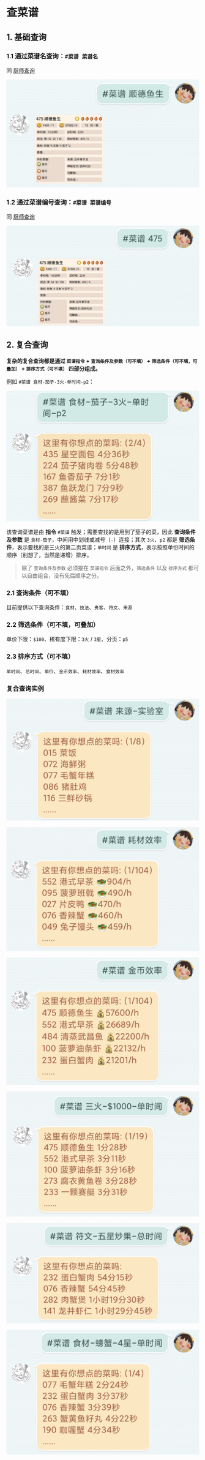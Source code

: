 # 查菜谱

## 1. 基础查询

### 1.1 通过菜谱名查询：`#菜谱 菜谱名`

同 [厨师查询](查厨师.md#chef_1_1)

![#菜谱 顺德鱼生](media/16073224849723.jpg ':size=450')

### 1.2 通过菜谱编号查询：`#菜谱 菜谱编号`

同 [厨师查询](查厨师.md#chef_1_2)

![#菜谱 475](media/16073261583550.jpg ':size=450')

## 2. 复合查询

**复杂的复合查询都是通过 `菜谱指令` + `查询条件及参数（可不填）` + `筛选条件（可不填，可叠加）` + `排序方式（可不填）` 四部分组成。**

例如 `#菜谱 食材-茄子-3火-单时间-p2`：

![#菜谱 食材-茄子-3火-单时间-p2](media/16073252930923.jpg ':size=450')

该查询菜谱是由 **指令** `#菜谱` 触发；需要查找的是用到了茄子的菜，因此 **查询条件及参数** 是 `食材-茄子`，中间用中划线或减号（`-`）连接；其次 `3火`、`p2` 都是 **筛选条件**，表示要找的是三火的第二页菜谱；`单时间` 是 **排序方式**，表示按照单份时间的顺序（别想了，当然是递增）排序。

> 除了 `查询条件及参数` 必须接在 `菜谱指令` 后面之外，`筛选条件` 以及 `排序方式` 都可以自由组合，没有先后顺序之分。

### 2.1 查询条件（可不填）

目前提供以下查询条件：`食材`、`技法`、`贵客`、`符文`、`来源`

### 2.2 筛选条件（可不填，可叠加）

单价下限：`$100`、稀有度下限：`3火` / `3星`、分页：`p5`

### 2.3 排序方式（可不填）

`单时间`、`总时间`、`单价`、`金币效率`、`耗材效率`、`食材效率`

### 复合查询实例

![#菜谱 来源-实验室](media/16073273630472.jpg ':size=450')

![#菜谱 耗材效率](media/16073280266045.jpg ':size=450')

![#菜谱 金币效率](media/16073280401375.jpg ':size=450')

![#菜谱 三火-$1000-单时间](media/16073279946168.jpg ':size=450')

![#菜谱 符文-五星炒果-总时间](media/16073280040068.jpg ':size=450')

![#菜谱 食材-螃蟹-4星-单时间](media/16073280174057.jpg ':size=450')

